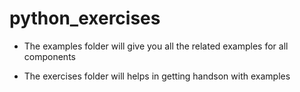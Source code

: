 # python_exercises

* The examples folder will give you all the related examples for all components

* The exercises folder will helps in getting handson with examples

